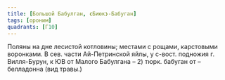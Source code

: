 ```yaml
---
title: [Большой Бабулган, ❮Биюк❯-Бабуган]
tags: [ороним]
quadrants: [Г10]
---
```


Поляны на дне лесистой котловины; местами с рощами, карстовыми воронками. В сев.
части Ай-Петринской яйлы, у с-вост. подножия г. Вилля-Бурун, к ЮВ от Малого
Бабулгана – 2) тюрк. бабуган от – белладонна (вид травы.)
